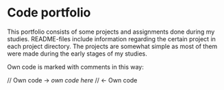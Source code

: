 # Code portfolio

This portfolio consists of some projects and assignments done during my studies. README-files include information regarding the certain project in each project directory. The projects are somewhat simple as most of them were made during the early stages of my studies.

Own code is marked with comments in this way:

// Own code ->
*own code here*
// <- Own code